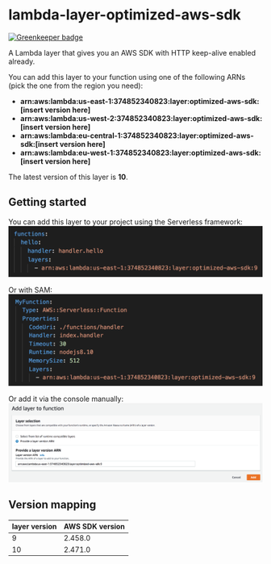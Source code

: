 # lambda-layer-optimized-aws-sdk

[![Greenkeeper badge](https://badges.greenkeeper.io/lumigo/lambda-layer-optimized-aws-sdk.svg)](https://greenkeeper.io/)

A Lambda layer that gives you an AWS SDK with HTTP keep-alive enabled already.

You can add this layer to your function using one of the following ARNs (pick the one from the region you need):

* **arn:aws:lambda:us-east-1:374852340823:layer:optimized-aws-sdk:[insert version here]**
* **arn:aws:lambda:us-west-2:374852340823:layer:optimized-aws-sdk:[insert version here]**
* **arn:aws:lambda:eu-central-1:374852340823:layer:optimized-aws-sdk:[insert version here]**
* **arn:aws:lambda:eu-west-1:374852340823:layer:optimized-aws-sdk:[insert version here]**

The latest version of this layer is **10**.

## Getting started

You can add this layer to your project using the Serverless framework:
![](/docs/images/sls-example.png)

Or with SAM:
![](/docs/images/sam-example.png)

Or add it via the console manually:
![](/docs/images/console-example.png)

## Version mapping

| layer version | AWS SDK version |
|---|---|
| 9 | 2.458.0 |
| 10 | 2.471.0 |
